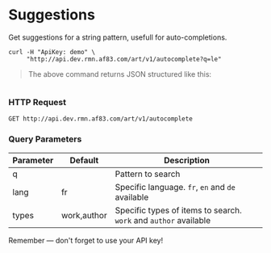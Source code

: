 # Suggestions

Get suggestions for a string pattern, usefull for auto-completions.

```shell
curl -H "ApiKey: demo" \
     "http://api.dev.rmn.af83.com/art/v1/autocomplete?q=le"
```

> The above command returns JSON structured like this:

<pre class="live_requests" data-path="/v1/autocomplete?q=le">
</pre>

### HTTP Request

`GET http://api.dev.rmn.af83.com/art/v1/autocomplete`

### Query Parameters

Parameter  | Default      | Description
---------  | -------      | -----------
q          |              | Pattern to search
lang       | fr           | Specific language. `fr`, `en` and `de` available
types      | work,author  | Specific types of items to search. `work` and `author` available


<aside class="success">
Remember — don't forget to use your API key!
</aside>
